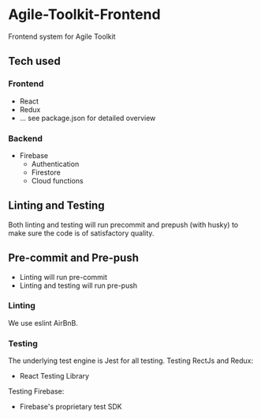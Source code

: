 # Agile-Toolkit-Frontend
Frontend system for Agile Toolkit


## Tech used

### Frontend
 * React
 * Redux
 * ... see package.json for detailed overview

### Backend
 * Firebase
   * Authentication
   * Firestore
   * Cloud functions

## Linting and Testing
Both linting and testing will run precommit and prepush (with husky) to make sure the code is of satisfactory quality.

## Pre-commit and Pre-push
* Linting will run pre-commit
* Linting and testing will run pre-push

### Linting
We use eslint AirBnB.

### Testing
The underlying test engine is Jest for all testing.
Testing RectJs and Redux:
* React Testing Library

Testing Firebase:
* Firebase's proprietary test SDK 
